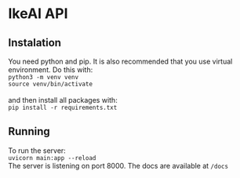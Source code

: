 # IkeAI API

## Instalation
You need python and pip. It is also recommended that you use virtual environment. Do this with:\
```python3 -m venv venv```\
```source venv/bin/activate```\
\
and then install all packages with:\
```pip install -r requirements.txt```

## Running
To run the server:\
```uvicorn main:app --reload```\
The server is listening on port 8000. The docs are available at ```/docs```
 
